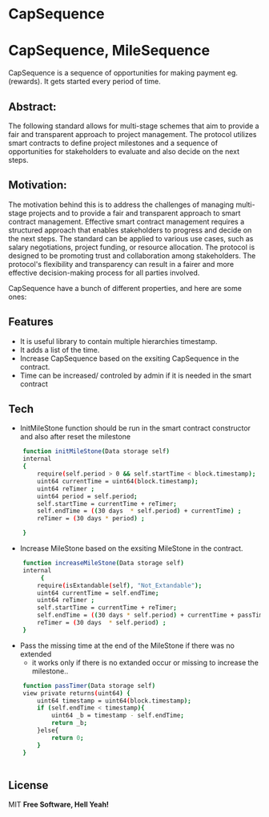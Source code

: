 # CapSequence


# CapSequence, MileSequence

CapSequence is a sequence of opportunities for making payment eg.(rewards). It gets started every period of time.


## Abstract:

The following standard allows for multi-stage schemes that aim to provide a fair and transparent approach to project management. The protocol utilizes smart contracts to define project milestones and a sequence of opportunities for stakeholders to evaluate and also decide on the next steps.

## Motivation:

The motivation behind this is to address the challenges of managing multi-stage projects and to provide a fair and transparent approach to smart contract management. Effective smart contract management requires a structured approach that enables stakeholders to progress and decide on the next steps. The standard can be applied to various use cases, such as salary negotiations, project funding, or resource allocation. The protocol is designed to be promoting trust and collaboration among stakeholders. The protocol's flexibility and transparency can result in a fairer and more effective decision-making process for all parties involved.


CapSequence have a bunch of different properties, and here are some ones:


## Features
- It is useful library to contain multiple hierarchies timestamp. 
- It adds a list of the time.
- Increase CapSequence based on the exsiting CapSequence in the contract.
- Time can be increased/ controled  by admin if it is needed in the smart contract

## Tech
- InitMileStone function should be run in the smart contract constructor and also after reset the milestone

```sh
    function initMileStone(Data storage self)
    internal
    {
        require(self.period > 0 && self.startTime < block.timestamp);
        uint64 currentTime = uint64(block.timestamp);
        uint64 reTimer ;
        uint64 period = self.period;
        self.startTime = currentTime + reTimer;
        self.endTime = ((30 days  * self.period) + currentTime) ;
        reTimer = (30 days * period) ;

    }
```
- Increase MileStone based on the exsiting MileStone in the contract.
```sh
    function increaseMileStone(Data storage self) 
    internal
         {
        require(isExtandable(self), "Not_Extandable");
        uint64 currentTime = self.endTime;
        uint64 reTimer ;
        self.startTime = currentTime + reTimer;
        self.endTime = ((30 days * self.period) + currentTime + passTimer(self)) ;
        reTimer = (30 days  * self.period) ;
    }
```

- Pass the missing time at the end of the MileStone if there was no extended  
     * it works only if there is no extanded occur or missing to increase the milestone..

```sh
    function passTimer(Data storage self) 
    view private returns(uint64) {
        uint64 timestamp = uint64(block.timestamp);
        if (self.endTime < timestamp){
            uint64 _b = timestamp - self.endTime;
            return _b;
        }else{
            return 0;
        }
    }
    
```


## License
MIT
**Free Software, Hell Yeah!**
